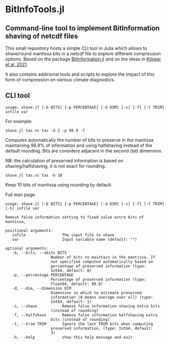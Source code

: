 # BitInfoTools.jl
## Command-line tool to implement BitInformation shaving of netcdf files

This small repository hosts a simple CLI tool in Julia which allows to shave/round mantissa bits in a netcdf file to explore different compression options. Based on the package [BitInformation.jl](https://github.com/milankl/BitInformation.jl) and on the ideas in [Klöwer et al. 2021](https://www.nature.com/articles/s43588-021-00156-2).

It also contains addirional tools and scripts to explore the impact of this form of compression on various climate diagnostics.


## CLI tool

    usage: shave.jl [-b BITS] [-p PERCENTAGE] [-d DIM] [-s] [-f] [-t TRIM] infile var

For example:

    shave.jl tas.nc tas -d 2 -p 99.9 -f

Computes automatically the number of bits to preserve in the mantissa maintaining 99.9% of information and using halfshaving instead of the default rounding. Bits are considere adjacent in the second (lat) dimension.

NB: the calculation of preserved information is based on shaving/halfshaving, it is not exact for rounding.

    shave.jl tas.nc tas -b 10

Keep 10 bits of mantissa using rounding by default.

Full man page:

    usage: shave.jl [-b BITS] [-p PERCENTAGE] [-d DIM] [-s] [-f] [-t TRIM] [-h] infile var

    Remove false information setting to fixed value extra bits of mantissa,

    positional arguments:
       infile                The input file to shave
       var                   Input variable name (default: "")

    optional arguments:
       -b, --bits, --sbits BITS
                        Number of bits to maintain in the mantissa. If
                        not specified computed automatically based on
                        percentage of preserved information (type:
                        Int64, default: 0)
       -p, --percentage PERCENTAGE
                        Percentage of preserved information (type:
                        Float64, default: 99.0)
       -d, --dim, --dimension DIM
                        Dimension in which to estimate preserved
                        information (0 means average over all) (type:
                        Int64, default: 1)
       -s, --shave           Remove false information shaving extra bits
                        (instead of rounding)
       -f, --halfshave       Remove false information halfshaving extra
                        bits (instead of rounding)
       -t, --trim TRIM       Ignore the last TRIM bits when computing
                        preserved information. (type: Int64, default:
                        3)
       -h, --help            show this help message and exit

